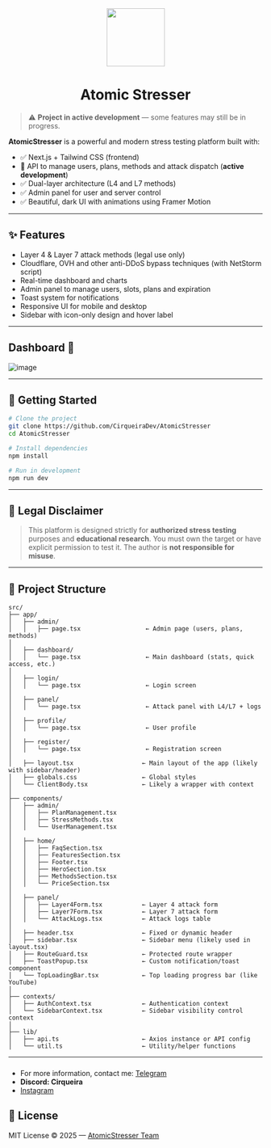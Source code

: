 <div align="center">
  <img width=115 src="https://github.com/user-attachments/assets/4ad8438e-d63f-4d8b-b44b-7001be28b81f" />
  <h1>Atomic Stresser</h1>
</div>

> ⚠️ **Project in active development** — some features may still be in progress.

**AtomicStresser** is a powerful and modern stress testing platform built with:

* ✅ Next.js + Tailwind CSS (frontend)
* 📌 API to manage users, plans, methods and attack dispatch (**active development**)
* ✅ Dual-layer architecture (L4 and L7 methods)
* ✅ Admin panel for user and server control
* ✅ Beautiful, dark UI with animations using Framer Motion

---

## ✨ Features

* Layer 4 & Layer 7 attack methods (legal use only)
* Cloudflare, OVH and other anti-DDoS bypass techniques (with NetStorm script)
* Real-time dashboard and charts
* Admin panel to manage users, slots, plans and expiration
* Toast system for notifications
* Responsive UI for mobile and desktop
* Sidebar with icon-only design and hover label

---

## Dashboard 👑
![image](https://github.com/user-attachments/assets/ff9cae17-2489-4fef-8823-315ff4b1fcd8)

---

## 🚀 Getting Started

```bash
# Clone the project
git clone https://github.com/CirqueiraDev/AtomicStresser
cd AtomicStresser

# Install dependencies
npm install

# Run in development
npm run dev
```

---

## 🧪 Legal Disclaimer

> This platform is designed strictly for **authorized stress testing** purposes and **educational research**. You must own the target or have explicit permission to test it. The author is **not responsible for misuse**.

---

## 📂 Project Structure

```
src/
├── app/
│   ├── admin/
│   │   ├── page.tsx                  ← Admin page (users, plans, methods)
│
│   ├── dashboard/
│   │   └── page.tsx                  ← Main dashboard (stats, quick access, etc.)
│
│   ├── login/
│   │   └── page.tsx                  ← Login screen
│
│   ├── panel/
│   │   └── page.tsx                  ← Attack panel with L4/L7 + logs
│
│   ├── profile/
│   │   └── page.tsx                  ← User profile
│
│   ├── register/
│   │   └── page.tsx                  ← Registration screen
│
│   ├── layout.tsx                   ← Main layout of the app (likely with sidebar/header)
│   ├── globals.css                  ← Global styles
│   └── ClientBody.tsx               ← Likely a wrapper with context
│
├── components/
│   ├── admin/
│   │   ├── PlanManagement.tsx
│   │   ├── StressMethods.tsx
│   │   └── UserManagement.tsx
│
│   ├── home/
│   │   ├── FaqSection.tsx
│   │   ├── FeaturesSection.tsx
│   │   ├── Footer.tsx
│   │   ├── HeroSection.tsx
│   │   ├── MethodsSection.tsx
│   │   └── PriceSection.tsx
│
│   ├── panel/
│   │   ├── Layer4Form.tsx           ← Layer 4 attack form
│   │   ├── Layer7Form.tsx           ← Layer 7 attack form
│   │   └── AttackLogs.tsx           ← Attack logs table
│
│   ├── header.tsx                   ← Fixed or dynamic header
│   ├── sidebar.tsx                  ← Sidebar menu (likely used in layout.tsx)
│   ├── RouteGuard.tsx               ← Protected route wrapper
│   ├── ToastPopup.tsx               ← Custom notification/toast component
│   └── TopLoadingBar.tsx            ← Top loading progress bar (like YouTube)
│
├── contexts/
│   ├── AuthContext.tsx              ← Authentication context
│   └── SidebarContext.tsx           ← Sidebar visibility control context
│
├── lib/
│   ├── api.ts                       ← Axios instance or API config
│   └── util.ts                      ← Utility/helper functions

```

---

###
- For more information, contact me: [Telegram](https://t.me/cirqueiraz)
- **Discord: Cirqueira**
- <a href="https://www.instagram.com/cirqueirax/">Instagram</a>


## 📄 License

MIT License © 2025 — [AtomicStresser Team](#)

